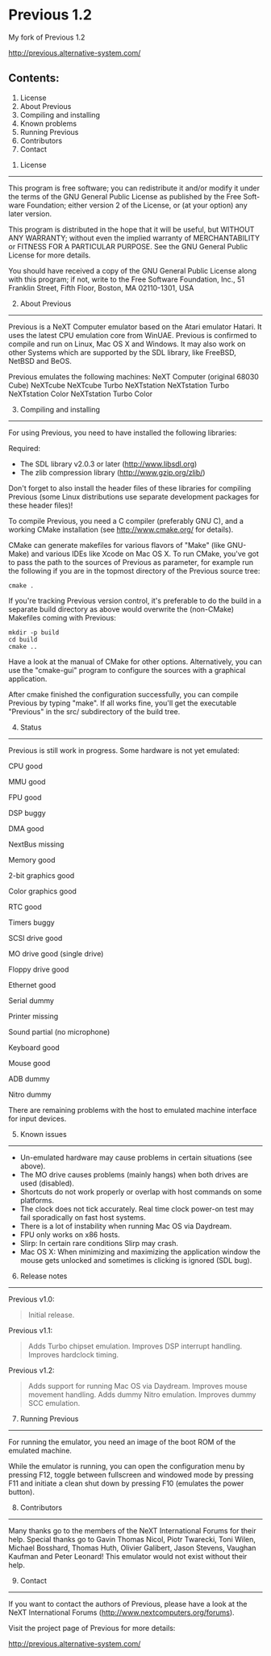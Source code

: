 # Previous 1.2

My fork of Previous 1.2

http://previous.alternative-system.com/


Contents:
---------
1. License
2. About Previous
3. Compiling and installing
4. Known problems
5. Running Previous
6. Contributors
7. Contact


 1) License
 ----------

This program is free software; you can redistribute it and/or modify it under
the terms of the GNU General Public License as published by the Free Soft-
ware Foundation; either version 2 of the License, or (at your option) any
later version.

This program is distributed in the hope that it will be useful, but WITHOUT ANY
WARRANTY; without even the implied warranty of MERCHANTABILITY or FITNESS
FOR A PARTICULAR PURPOSE. See the GNU General Public License for more details.

You should have received a copy of the GNU General Public License along with
this program; if not, write to the
 Free Software Foundation, Inc.,
 51 Franklin Street, Fifth Floor, Boston,
 MA  02110-1301, USA


 2) About Previous
 -----------------

Previous is a NeXT Computer emulator based on the Atari emulator Hatari. It uses
the latest CPU emulation core from WinUAE. Previous is confirmed to compile and 
run on Linux, Mac OS X and Windows. It may also work on other Systems which are 
supported by the SDL library, like FreeBSD, NetBSD and BeOS.

Previous emulates the following machines:
 NeXT Computer (original 68030 Cube)
 NeXTcube
 NeXTcube Turbo
 NeXTstation
 NeXTstation Turbo
 NeXTstation Color
 NeXTstation Turbo Color


 3) Compiling and installing
 ---------------------------

For using Previous, you need to have installed the following libraries:

Required:
- The SDL library v2.0.3 or later (http://www.libsdl.org)
- The zlib compression library (http://www.gzip.org/zlib/)

Don't forget to also install the header files of these libraries for compiling
Previous (some Linux distributions use separate development packages for these
header files)!

To compile Previous, you need a C compiler (preferably GNU C), and a working
CMake installation (see http://www.cmake.org/ for details).

CMake can generate makefiles for various flavors of "Make" (like GNU-Make)
and various IDEs like Xcode on Mac OS X. To run CMake, you've got to pass the
path to the sources of Previous as parameter, for example run the following if
you are in the topmost directory of the Previous source tree:
	
    cmake .

If you're tracking Previous version control, it's preferable to do
the build in a separate build directory as above would overwrite
the (non-CMake) Makefiles coming with Previous:

    mkdir -p build
    cd build
    cmake ..

Have a look at the manual of CMake for other options. Alternatively, you can
use the "cmake-gui" program to configure the sources with a graphical
application.

After cmake finished the configuration successfully, you can compile Previous
by typing "make". If all works fine, you'll get the executable "Previous" in 
the src/ subdirectory of the build tree.


 4) Status
 ---------

Previous is still work in progress. Some hardware is not yet emulated:

CPU		good

MMU		good

FPU		good

DSP		buggy

DMA		good

NextBus		missing


Memory		good

2-bit graphics	good

Color graphics	good

RTC		good

Timers		buggy

SCSI drive	good

MO drive	good (single drive)

Floppy drive	good

Ethernet	good

Serial		dummy

Printer		missing

Sound		partial (no microphone)

Keyboard	good

Mouse		good

ADB		dummy

Nitro		dummy


There are remaining problems with the host to emulated machine interface for
input devices.


 5) Known issues
 ---------------

- Un-emulated hardware may cause problems in certain situations (see above).
- The MO drive causes problems (mainly hangs) when both drives are used (disabled).
- Shortcuts do not work properly or overlap with host commands on some platforms.
- The clock does not tick accurately. Real time clock power-on test may fail
  sporadically on fast host systems.
- There is a lot of instability when running Mac OS via Daydream.
- FPU only works on x86 hosts.
- Slirp: In certain rare conditions Slirp may crash.
- Mac OS X: When minimizing and maximizing the application window the mouse
  gets unlocked and sometimes is clicking is ignored (SDL bug).


 6) Release notes
 ----------------

  Previous v1.0:
  > Initial release.

  Previous v1.1:
  > Adds Turbo chipset emulation.
  > Improves DSP interrupt handling.
  > Improves hardclock timing.

  Previous v1.2:
  > Adds support for running Mac OS via Daydream.
  > Improves mouse movement handling.
  > Adds dummy Nitro emulation.
  > Improves dummy SCC emulation.


 7) Running Previous
 -------------------

For running the emulator, you need an image of the boot ROM of the emulated 
machine.

While the emulator is running, you can open the configuration menu by
pressing F12, toggle between fullscreen and windowed mode by pressing F11 
and initiate a clean shut down by pressing F10 (emulates the power button).


 8) Contributors
 ---------------

Many thanks go to the members of the NeXT International Forums for their
help. Special thanks go to Gavin Thomas Nicol, Piotr Twarecki, Toni Wilen,
Michael Bosshard, Thomas Huth, Olivier Galibert, Jason Stevens, Vaughan Kaufman 
and Peter Leonard!
This emulator would not exist without their help.


 9) Contact
 ----------

If you want to contact the authors of Previous, please have a look at the 
NeXT International Forums (http://www.nextcomputers.org/forums).

Visit the project page of Previous for more details:

 http://previous.alternative-system.com/

